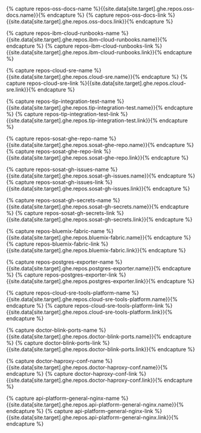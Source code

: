 {% capture repos-oss-docs-name %}{{site.data[site.target].ghe.repos.oss-docs.name}}{% endcapture %}
{% capture repos-oss-docs-link %}{{site.data[site.target].ghe.repos.oss-docs.link}}{% endcapture %}

{% capture repos-ibm-cloud-runbooks-name %}{{site.data[site.target].ghe.repos.ibm-cloud-runbooks.name}}{% endcapture %}
{% capture repos-ibm-cloud-runbooks-link %}{{site.data[site.target].ghe.repos.ibm-cloud-runbooks.link}}{% endcapture %}

{% capture repos-cloud-sre-name %}{{site.data[site.target].ghe.repos.cloud-sre.name}}{% endcapture %}
{% capture repos-cloud-sre-link %}{{site.data[site.target].ghe.repos.cloud-sre.link}}{% endcapture %}

{% capture repos-tip-integration-test-name %}{{site.data[site.target].ghe.repos.tip-integration-test.name}}{% endcapture %}
{% capture repos-tip-integration-test-link %}{{site.data[site.target].ghe.repos.tip-integration-test.link}}{% endcapture %}

{% capture repos-sosat-ghe-repo-name %}{{site.data[site.target].ghe.repos.sosat-ghe-repo.name}}{% endcapture %}
{% capture repos-sosat-ghe-repo-link %}{{site.data[site.target].ghe.repos.sosat-ghe-repo.link}}{% endcapture %}

{% capture repos-sosat-gh-issues-name %}{{site.data[site.target].ghe.repos.sosat-gh-issues.name}}{% endcapture %}
{% capture repos-sosat-gh-issues-link %}{{site.data[site.target].ghe.repos.sosat-gh-issues.link}}{% endcapture %}

{% capture repos-sosat-gh-secrets-name %}{{site.data[site.target].ghe.repos.sosat-gh-secrets.name}}{% endcapture %}
{% capture repos-sosat-gh-secrets-link %}{{site.data[site.target].ghe.repos.sosat-gh-secrets.link}}{% endcapture %}

{% capture repos-bluemix-fabric-name %}{{site.data[site.target].ghe.repos.bluemix-fabric.name}}{% endcapture %}
{% capture repos-bluemix-fabric-link %}{{site.data[site.target].ghe.repos.bluemix-fabric.link}}{% endcapture %}

{% capture repos-postgres-exporter-name %}{{site.data[site.target].ghe.repos.postgres-exporter.name}}{% endcapture %}
{% capture repos-postgres-exporter-link %}{{site.data[site.target].ghe.repos.postgres-exporter.link}}{% endcapture %}

{% capture repos-cloud-sre-tools-platform-name %}{{site.data[site.target].ghe.repos.cloud-sre-tools-platform.name}}{% endcapture %}
{% capture repos-cloud-sre-tools-platform-link %}{{site.data[site.target].ghe.repos.cloud-sre-tools-platform.link}}{% endcapture %}

{% capture doctor-blink-ports-name %}{{site.data[site.target].ghe.repos.doctor-blink-ports.name}}{% endcapture %}
{% capture doctor-blink-ports-link %}{{site.data[site.target].ghe.repos.doctor-blink-ports.link}}{% endcapture %}

{% capture doctor-haproxy-conf-name %}{{site.data[site.target].ghe.repos.doctor-haproxy-conf.name}}{% endcapture %}
{% capture doctor-haproxy-conf-link %}{{site.data[site.target].ghe.repos.doctor-haproxy-conf.link}}{% endcapture %}

{% capture api-platform-general-nginx-name %}{{site.data[site.target].ghe.repos.api-platform-general-nginx.name}}{% endcapture %}
{% capture api-platform-general-nginx-link %}{{site.data[site.target].ghe.repos.api-platform-general-nginx.link}}{% endcapture %}
